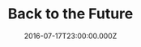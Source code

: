 ---
title: "Back to the Future"
year: 1985
date: 2016-07-17T23:00:00.000Z
permalink: /almanac/movies/2016-07-18-back-to-the-future/index.html
rating: 3
tmdbid: 105
---